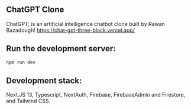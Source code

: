 ## ChatGPT Clone

ChatGPT; is an artificial intelligence chatbot clone built by Rawan Bazadough!
https://chat-gpt-three-black.vercel.app/

## Run the development server:

```bash
npm run dev
```
## Development stack:

Next.JS 13, Typescript, NextAuth, Firebase, FirebaseAdmin and Firestore, and Tailwind CSS.




